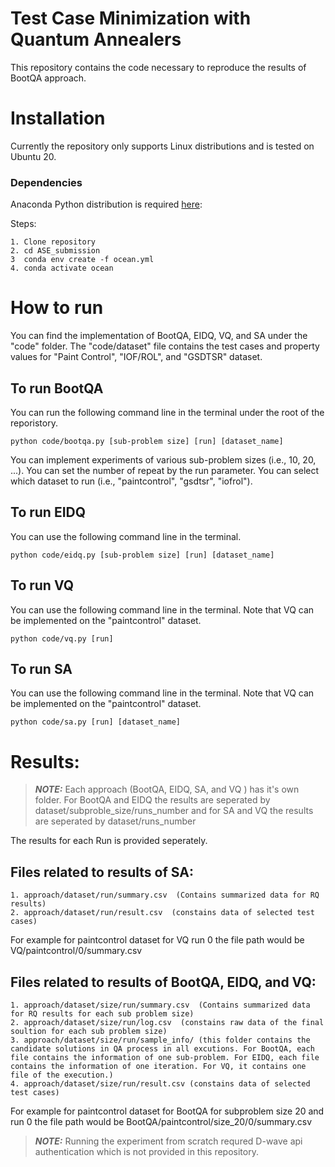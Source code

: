 # Test Case Minimization with Quantum Annealers
This repository contains the code necessary to reproduce the results of BootQA approach.

# Installation
Currently the repository only supports Linux distributions and is tested on Ubuntu 20.

### Dependencies

Anaconda Python distribution is required [here](https://www.anaconda.com/products/distribution):

Steps:

    1. Clone repository
    2. cd ASE_submission
    3  conda env create -f ocean.yml
    4. conda activate ocean
 
 # How to run
 You can find the implementation of BootQA, EIDQ, VQ, and SA under the "code" folder. The "code/dataset" file contains the test cases and property values for "Paint Control", "IOF/ROL", and "GSDTSR" dataset.
 
 ## To run BootQA
 You can run the following command line in the terminal under the root of the reporistory.
 ```
 python code/bootqa.py [sub-problem size] [run] [dataset_name]
 ```
 You can implement experiments of various sub-problem sizes (i.e., 10, 20, ...). You can set the number of repeat by the run parameter. You can select which dataset to run (i.e., "paintcontrol", "gsdtsr", "iofrol").
 
## To run EIDQ
You can use the following command line in the terminal.
 ```
 python code/eidq.py [sub-problem size] [run] [dataset_name]
 ```
## To run VQ
You can use the following command line in the terminal. Note that VQ can be implemented on the "paintcontrol" dataset.
 ```
 python code/vq.py [run]
 ```
 
## To run SA
You can use the following command line in the terminal. Note that VQ can be implemented on the "paintcontrol" dataset.
 ```
 python code/sa.py [run] [dataset_name]
 ```
 
# Results:
> **_NOTE:_** Each approach (BootQA, EIDQ, SA, and VQ ) has it's own folder. For BootQA and EIDQ the results are seperated by dataset/subproble_size/runs_number and for SA and VQ the results are seperated by dataset/runs_number

The results for each Run is provided seperately.
## Files related to results of SA:

    1. approach/dataset/run/summary.csv  (Contains summarized data for RQ results)
    2. approach/dataset/run/result.csv  (constains data of selected test cases)
For example for paintcontrol dataset for VQ run 0 the file path would be VQ/paintcontrol/0/summary.csv

## Files related to results of BootQA, EIDQ, and VQ:

    1. approach/dataset/size/run/summary.csv  (Contains summarized data for RQ results for each sub problem size)
    2. approach/dataset/size/run/log.csv  (constains raw data of the final soultion for each sub problem size)
    3. approach/dataset/size/run/sample_info/ (this folder contains the candidate solutions in QA process in all excutions. For BootQA, each file contains the information of one sub-problem. For EIDQ, each file contains the information of one iteration. For VQ, it contains one file of the execution.)
    4. approach/dataset/size/run/result.csv (constains data of selected test cases)
For example for paintcontrol dataset for BootQA for subproblem size 20 and run 0 the file path would be BootQA/paintcontrol/size_20/0/summary.csv

> **_NOTE:_** Running the experiment from scratch requred D-wave api authentication which is not provided in this repository.
